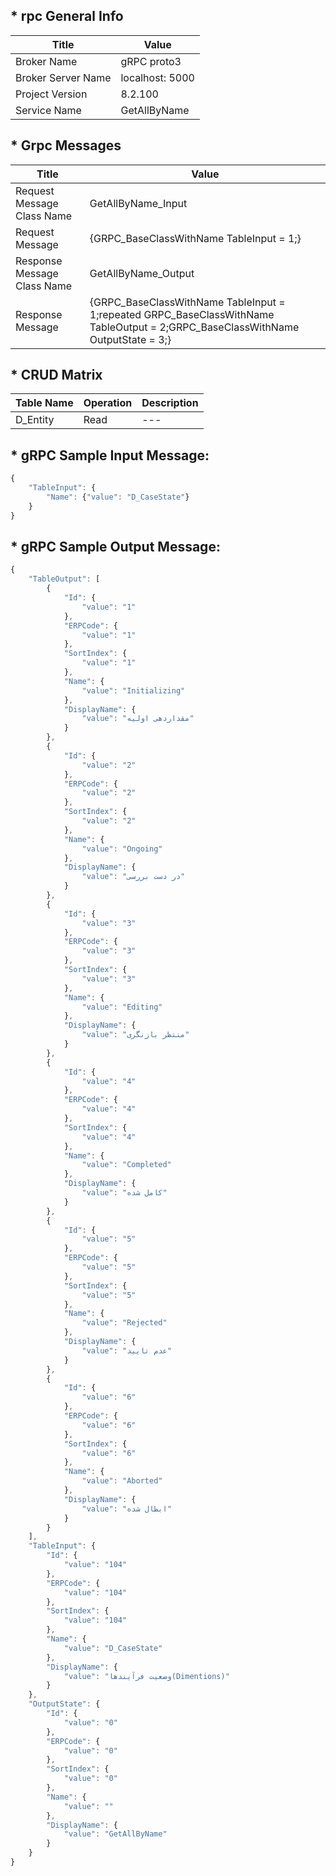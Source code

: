 ## * rpc General Info

| Title               | Value           |
| ---                 | ---             |
| Broker Name         | gRPC proto3     |
| Broker Server Name  | localhost: 5000 |
| Project Version     | 8.2.100         |
| Service Name        | GetAllByName    |

## * Grpc Messages
    
| Title | Value                                                                                                                                                                                                                                                                                                                                                                                                                                                                                                                                                                                                                                                                                                                                                                                                                                                                  
| --- | --- |
| Request Message Class Name  | GetAllByName_Input |
| Request Message             | {GRPC_BaseClassWithName TableInput = 1;} |
| Response Message Class Name | GetAllByName_Output |
| Response Message            | {GRPC_BaseClassWithName TableInput = 1;repeated GRPC_BaseClassWithName TableOutput = 2;GRPC_BaseClassWithName OutputState = 3;} |

## * CRUD Matrix
     
| Table Name     | Operation | Description                                                            |
| ---            | ---       | ---                                                                    |
| D_Entity       | Read      | ---                                                                    |


## * gRPC Sample Input Message:

```javascript
{
    "TableInput": {
        "Name": {"value": "D_CaseState"}
    }
}
```

## * gRPC Sample Output Message:

```javascript
{
    "TableOutput": [
        {
            "Id": {
                "value": "1"
            },
            "ERPCode": {
                "value": "1"
            },
            "SortIndex": {
                "value": "1"
            },
            "Name": {
                "value": "Initializing"
            },
            "DisplayName": {
                "value": "مقداردهی اولیه"
            }
        },
        {
            "Id": {
                "value": "2"
            },
            "ERPCode": {
                "value": "2"
            },
            "SortIndex": {
                "value": "2"
            },
            "Name": {
                "value": "Ongoing"
            },
            "DisplayName": {
                "value": "در دست بررسی"
            }
        },
        {
            "Id": {
                "value": "3"
            },
            "ERPCode": {
                "value": "3"
            },
            "SortIndex": {
                "value": "3"
            },
            "Name": {
                "value": "Editing"
            },
            "DisplayName": {
                "value": "منتظر بازنگری"
            }
        },
        {
            "Id": {
                "value": "4"
            },
            "ERPCode": {
                "value": "4"
            },
            "SortIndex": {
                "value": "4"
            },
            "Name": {
                "value": "Completed"
            },
            "DisplayName": {
                "value": "کامل شده"
            }
        },
        {
            "Id": {
                "value": "5"
            },
            "ERPCode": {
                "value": "5"
            },
            "SortIndex": {
                "value": "5"
            },
            "Name": {
                "value": "Rejected"
            },
            "DisplayName": {
                "value": "عدم تایید"
            }
        },
        {
            "Id": {
                "value": "6"
            },
            "ERPCode": {
                "value": "6"
            },
            "SortIndex": {
                "value": "6"
            },
            "Name": {
                "value": "Aborted"
            },
            "DisplayName": {
                "value": "ابطال شده"
            }
        }
    ],
    "TableInput": {
        "Id": {
            "value": "104"
        },
        "ERPCode": {
            "value": "104"
        },
        "SortIndex": {
            "value": "104"
        },
        "Name": {
            "value": "D_CaseState"
        },
        "DisplayName": {
            "value": "وضعیت فرآیندها(Dimentions)"
        }
    },
    "OutputState": {
        "Id": {
            "value": "0"
        },
        "ERPCode": {
            "value": "0"
        },
        "SortIndex": {
            "value": "0"
        },
        "Name": {
            "value": ""
        },
        "DisplayName": {
            "value": "GetAllByName"
        }
    }
}
```